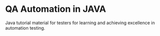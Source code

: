 # QA Automation in JAVA
Java tutorial material for testers for learning and achieving excellence in automation testing.
